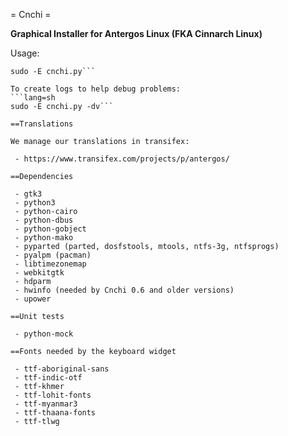 = Cnchi =

**Graphical Installer for Antergos Linux (FKA Cinnarch Linux)**

Usage:
```lang=sh
sudo -E cnchi.py```

To create logs to help debug problems:
```lang=sh
sudo -E cnchi.py -dv```

==Translations

We manage our translations in transifex:

 - https://www.transifex.com/projects/p/antergos/

==Dependencies

 - gtk3
 - python3
 - python-cairo
 - python-dbus
 - python-gobject
 - python-mako
 - pyparted (parted, dosfstools, mtools, ntfs-3g, ntfsprogs)
 - pyalpm (pacman)
 - libtimezonemap
 - webkitgtk 
 - hdparm
 - hwinfo (needed by Cnchi 0.6 and older versions)
 - upower
 
==Unit tests

 - python-mock 

==Fonts needed by the keyboard widget

 - ttf-aboriginal-sans
 - ttf-indic-otf
 - ttf-khmer
 - ttf-lohit-fonts
 - ttf-myanmar3
 - ttf-thaana-fonts
 - ttf-tlwg


